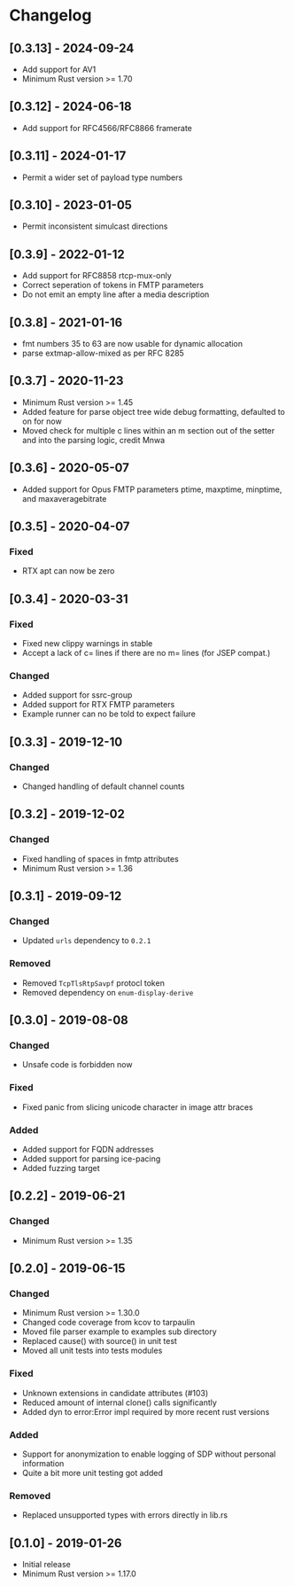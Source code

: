 # Changelog
## [0.3.13] - 2024-09-24

- Add support for AV1
- Minimum Rust version >= 1.70

## [0.3.12] - 2024-06-18

- Add support for RFC4566/RFC8866 framerate

## [0.3.11] - 2024-01-17

- Permit a wider set of payload type numbers

## [0.3.10] - 2023-01-05

- Permit inconsistent simulcast directions

## [0.3.9] - 2022-01-12

- Add support for RFC8858 rtcp-mux-only
- Correct seperation of tokens in FMTP parameters
- Do not emit an empty line after a media description

## [0.3.8] - 2021-01-16

- fmt numbers 35 to 63 are now usable for dynamic allocation
- parse extmap-allow-mixed as per RFC 8285

## [0.3.7] - 2020-11-23

- Minimum Rust version >= 1.45
- Added feature for parse object tree wide debug formatting, defaulted to on for now
- Moved check for multiple c lines within an m section out of the setter and into the parsing logic, credit Mnwa

## [0.3.6] - 2020-05-07

- Added support for Opus FMTP parameters ptime, maxptime, minptime, and maxaveragebitrate

## [0.3.5] - 2020-04-07

### Fixed

- RTX apt can now be zero

## [0.3.4] - 2020-03-31

### Fixed

- Fixed new clippy warnings in stable
- Accept a lack of c= lines if there are no m= lines (for JSEP compat.)

### Changed

- Added support for ssrc-group
- Added support for RTX FMTP parameters
- Example runner can no be told to expect failure

## [0.3.3] - 2019-12-10

### Changed

- Changed handling of default channel counts

## [0.3.2] - 2019-12-02

### Changed

- Fixed handling of spaces in fmtp attributes
- Minimum Rust version >= 1.36

## [0.3.1] - 2019-09-12

### Changed

- Updated `urls` dependency to `0.2.1`

### Removed

- Removed `TcpTlsRtpSavpf` protocl token
- Removed dependency on `enum-display-derive`

## [0.3.0] - 2019-08-08

### Changed

- Unsafe code is forbidden now

### Fixed

- Fixed panic from slicing unicode character in image attr braces

### Added

- Added support for FQDN addresses
- Added support for parsing ice-pacing
- Added fuzzing target

## [0.2.2] - 2019-06-21

### Changed

- Minimum Rust version >= 1.35

## [0.2.0] - 2019-06-15

### Changed

- Minimum Rust version >= 1.30.0
- Changed code coverage from kcov to tarpaulin
- Moved file parser example to examples sub directory
- Replaced cause() with source() in unit test
- Moved all unit tests into tests modules

### Fixed

- Unknown extensions in candidate attributes (#103)
- Reduced amount of internal clone() calls significantly
- Added dyn to error:Error impl required by more recent rust versions

### Added

- Support for anonymization to enable logging of SDP without personal
  information
- Quite a bit more unit testing got added

### Removed

- Replaced unsupported types with errors directly in lib.rs

## [0.1.0] - 2019-01-26

- Initial release
- Minimum Rust version >= 1.17.0
